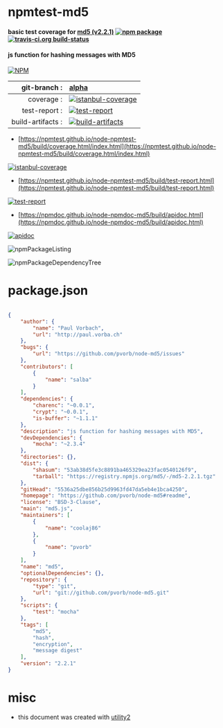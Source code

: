 # npmtest-md5

#### basic test coverage for  [md5 (v2.2.1)](https://github.com/pvorb/node-md5#readme)  [![npm package](https://img.shields.io/npm/v/npmtest-md5.svg?style=flat-square)](https://www.npmjs.org/package/npmtest-md5) [![travis-ci.org build-status](https://api.travis-ci.org/npmtest/node-npmtest-md5.svg)](https://travis-ci.org/npmtest/node-npmtest-md5)

#### js function for hashing messages with MD5

[![NPM](https://nodei.co/npm/md5.png?downloads=true&downloadRank=true&stars=true)](https://www.npmjs.com/package/md5)

| git-branch : | [alpha](https://github.com/npmtest/node-npmtest-md5/tree/alpha)|
|--:|:--|
| coverage : | [![istanbul-coverage](https://npmtest.github.io/node-npmtest-md5/build/coverage.badge.svg)](https://npmtest.github.io/node-npmtest-md5/build/coverage.html/index.html)|
| test-report : | [![test-report](https://npmtest.github.io/node-npmtest-md5/build/test-report.badge.svg)](https://npmtest.github.io/node-npmtest-md5/build/test-report.html)|
| build-artifacts : | [![build-artifacts](https://npmtest.github.io/node-npmtest-md5/glyphicons_144_folder_open.png)](https://github.com/npmtest/node-npmtest-md5/tree/gh-pages/build)|

- [https://npmtest.github.io/node-npmtest-md5/build/coverage.html/index.html](https://npmtest.github.io/node-npmtest-md5/build/coverage.html/index.html)

[![istanbul-coverage](https://npmtest.github.io/node-npmtest-md5/build/screenCapture.buildCi.browser.%252Ftmp%252Fbuild%252Fcoverage.lib.html.png)](https://npmtest.github.io/node-npmtest-md5/build/coverage.html/index.html)

- [https://npmtest.github.io/node-npmtest-md5/build/test-report.html](https://npmtest.github.io/node-npmtest-md5/build/test-report.html)

[![test-report](https://npmtest.github.io/node-npmtest-md5/build/screenCapture.buildCi.browser.%252Ftmp%252Fbuild%252Ftest-report.html.png)](https://npmtest.github.io/node-npmtest-md5/build/test-report.html)

- [https://npmdoc.github.io/node-npmdoc-md5/build/apidoc.html](https://npmdoc.github.io/node-npmdoc-md5/build/apidoc.html)

[![apidoc](https://npmdoc.github.io/node-npmdoc-md5/build/screenCapture.buildCi.browser.%252Ftmp%252Fbuild%252Fapidoc.html.png)](https://npmdoc.github.io/node-npmdoc-md5/build/apidoc.html)

![npmPackageListing](https://npmtest.github.io/node-npmtest-md5/build/screenCapture.npmPackageListing.svg)

![npmPackageDependencyTree](https://npmtest.github.io/node-npmtest-md5/build/screenCapture.npmPackageDependencyTree.svg)



# package.json

```json

{
    "author": {
        "name": "Paul Vorbach",
        "url": "http://paul.vorba.ch"
    },
    "bugs": {
        "url": "https://github.com/pvorb/node-md5/issues"
    },
    "contributors": [
        {
            "name": "salba"
        }
    ],
    "dependencies": {
        "charenc": "~0.0.1",
        "crypt": "~0.0.1",
        "is-buffer": "~1.1.1"
    },
    "description": "js function for hashing messages with MD5",
    "devDependencies": {
        "mocha": "~2.3.4"
    },
    "directories": {},
    "dist": {
        "shasum": "53ab38d5fe3c8891ba465329ea23fac0540126f9",
        "tarball": "https://registry.npmjs.org/md5/-/md5-2.2.1.tgz"
    },
    "gitHead": "5536a25dbe856b25d9963fd47da5eb4e1bca4250",
    "homepage": "https://github.com/pvorb/node-md5#readme",
    "license": "BSD-3-Clause",
    "main": "md5.js",
    "maintainers": [
        {
            "name": "coolaj86"
        },
        {
            "name": "pvorb"
        }
    ],
    "name": "md5",
    "optionalDependencies": {},
    "repository": {
        "type": "git",
        "url": "git://github.com/pvorb/node-md5.git"
    },
    "scripts": {
        "test": "mocha"
    },
    "tags": [
        "md5",
        "hash",
        "encryption",
        "message digest"
    ],
    "version": "2.2.1"
}
```



# misc
- this document was created with [utility2](https://github.com/kaizhu256/node-utility2)
